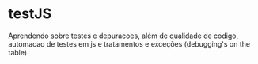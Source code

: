 # testJS 

Aprendendo sobre testes e depuracoes, além de qualidade de codigo, automacao de testes em js e tratamentos e exceções (debugging's on the table)

